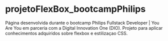 # projetoFlexBox_bootcampPhilips

Página desenvolvida durante o bootcamp Philips Fullstack Developer | You Are You em parceria com a Digital Innovation One (DIO).
Projeto para aplicar conhecimentos adquiridos sobre flexbox e estilizaçao CSS.
